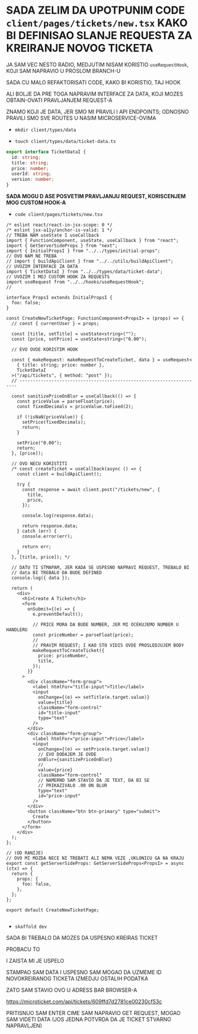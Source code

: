 # SADA ZELIM DA UPOTPUNIM CODE `client/pages/tickets/new.tsx` KAKO BI DEFINISAO SLANJE REQUESTA ZA KREIRANJE NOVOG TICKETA

JA SAM VEC NESTO RADIO, MEDJUTIM NISAM KORISTIO `useRequestHook`, KOJI SAM NAPRAVIO U PROSLOM BRANCH-U

SADA CU MALO REFAKTORISATI CODE, KAKO BI KORISTIO, TAJ HOOK

ALI BOLJE DA PRE TOGA NAPRAVIM INTERFACE ZA DATA, KOJI MOZES OBTAIN-OVATI PRAVLJANJEM REQUEST-A

ZNAMO KOJI JE DATA, JER SMO MI PRAVILI I API ENDPOINTS; ODNOSNO PRAVILI SMO SVE ROUTES U NASIM MICROSERVICE-OVIMA

- `mkdir client/types/data`

- `touch client/types/data/ticket-data.ts`

```ts
export interface TicketDataI {
  id: string;
  title: string;
  price: number;
  userId: string;
  version: number;
}
```
**SADA MOGU D ASE POSVETIM PRAVLJANJU REQUEST, KORISCENJEM MOG CUSTOM HOOK-A**

- `code client/pages/tickets/new.tsx`

```tsx
/* eslint react/react-in-jsx-scope: 0 */
/* eslint jsx-a11y/anchor-is-valid: 1 */
// TREBA NAM useState I useCallback
import { FunctionComponent, useState, useCallback } from "react";
import { GetServerSideProps } from "next";
import { InitialPropsI } from "../../types/initial-props";
// OVO NAM NE TREBA
// import { buildApiClient } from "../../utils/buildApiClient";
// UVOZIM INTERFACE ZA DATA
import { TicketDataI } from "../../types/data/ticket-data";
// UVOZIM I MOJ CUSTOM HOOK ZA REQUESTS
import useRequest from "../../hooks/useRequestHook";
//

interface PropsI extends InitialPropsI {
  foo: false;
}

const CreateNewTicketPage: FunctionComponent<PropsI> = (props) => {
  // const { currentUser } = props;

  const [title, setTitle] = useState<string>("");
  const [price, setPrice] = useState<string>("0.00");

  // EVO OVDE KORISTIM HOOK

  const { makeRequest: makeRequestToCreateTicket, data } = useRequest<
    { title: string; price: number },
    TicketDataI
  >("/api/tickets", { method: "post" });
  // ---------------------------------------------------------------------

  const sanitizePriceOnBlur = useCallback(() => {
    const priceValue = parseFloat(price);
    const fixedDecimals = priceValue.toFixed(2);

    if (!isNaN(priceValue)) {
      setPrice(fixedDecimals);
      return;
    }

    setPrice("0.00");
    return;
  }, [price]);

  // OVO NECU KORISTITI
  /* const createTicket = useCallback(async () => {
    const client = buildApiClient();

    try {
      const response = await client.post("/tickets/new", {
        title,
        price,
      });

      console.log(response.data);

      return response.data;
    } catch (err) {
      console.error(err);

      return err;
    }
  }, [title, price]); */

  // DATU TI STMAPAM, JER KADA SE USPESNO NAPRAVI REQUEST, TREBALO BI
  // data BI TREBALO DA BUDE DEFINED
  console.log({ data });

  return (
    <div>
      <h1>Create A Ticket</h1>
      <form
        onSubmit={(e) => {
          e.preventDefault();

          // PRICE MORA DA BUDE NUMBER, JER MI OCEKUJEMO NUMBER U HANDLERU
          const priceNumber = parseFloat(price);
          //
          // PRAVIM REQUEST; I KAO STO VIDIS OVDE PROSLEDJUJEM BODY
          makeRequestToCreateTicket({
            price: priceNumber,
            title,
          });
        }}
      >
        <div className="form-group">
          <label htmlFor="title-input">Title</label>
          <input
            onChange={(e) => setTitle(e.target.value)}
            value={title}
            className="form-control"
            id="title-input"
            type="text"
          />
        </div>
        <div className="form-group">
          <label htmlFor="price-input">Price</label>
          <input
            onChange={(e) => setPrice(e.target.value)}
            // EVO DODAJEM JE OVDE
            onBlur={sanitizePriceOnBlur}
            //
            value={price}
            className="form-control"
            // NAMERNO SAM STAVIO DA JE TEXT, DA BI SE
            // PRIKAZIVALO .00 ON BLUR
            type="text"
            id="price-input"
          />
        </div>
        <button className="btn btn-primary" type="submit">
          Create
        </button>
      </form>
    </div>
  );
};

// (OD RANIJE)
// OVO MI MOZDA NECE NI TREBATI ALI NEMA VEZE ,UKLONICU GA NA KRAJU
export const getServerSideProps: GetServerSideProps<PropsI> = async (ctx) => {
  return {
    props: {
      foo: false,
    },
  };
};

export default CreateNewTicketPage;


```

- `skaffold dev`

SADA BI TREBALO DA MOZES DA USPESNO KREIRAS TICKET

PROBACU TO

I ZAISTA MI JE USPELO

STAMPAO SAM DATA I USPESNO SAM MOGAO DA UZMEME ID NOVOKREIRANOG TICKETA IZMEDJU OSTALIH PODATKA

ZATO SAM STAVIO OVO U ADRESS BAR BROWSER-A

<https://microticket.com/api/tickets/609ffd7d2781ce00230cf53c>

PRITISNUO SAM ENTER CIME SAM NAPRAVIO GET REQUEST, MOGAO SAM VIDETI DATA (JOS JEDNA POTVRDA DA JE TICKET STVARNO NAPRAVLJEN)
